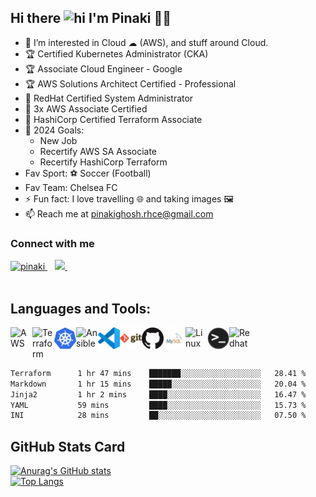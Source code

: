 ## Hi there <img src="https://user-images.githubusercontent.com/1303154/88677602-1635ba80-d120-11ea-84d8-d263ba5fc3c0.gif" width="28px" alt="hi"> I'm Pinaki 👨‍💻
<!--## Principal Operations Engineer (Cloud)-->
- 👀 I’m interested in Cloud ☁ (AWS), and stuff around Cloud.
- :trophy: Certified Kubernetes Administrator (CKA)
- :trophy: Associate Cloud Engineer - Google
- :trophy: AWS Solutions Architect Certified - Professional
- :medal_sports: RedHat Certified System Administrator
- :1st_place_medal: 3x AWS Associate Certified
- :medal_sports: HashiCorp Certified Terraform Associate
- 🥅 2024 Goals:
  - New Job
  - Recertify AWS SA Associate
  - Recertify HashiCorp Terraform
- Fav Sport: :soccer: Soccer (Football)
- Fav Team: Chelsea FC 
- ⚡ Fun fact: I love travelling :globe_with_meridians: and taking images :framed_picture:
- 📫 Reach me at pinakighosh.rhce@gmail.com

### Connect with me
<!--:mailbox: Reach me out!:-->
<!--
[<img align="left" alt="pinaki | Linkedin" width="22px" src="https://cdn.jsdelivr.net/npm/simple-icons@v3/icons/linkedin.svg" />][linkedin]
[<img align="left" alt="pinaki | Instagram" width="22px" src="https://cdn.jsdelivr.net/npm/simple-icons@v3/icons/instagram.svg" />][instagram]
:-->
<!--Different Version:-->
  <a href="https://www.linkedin.com/in/pinakig/">
    <img alt="pinaki" src="https://img.shields.io/badge/pinaki-%230077B5.svg?&style=for-the-badge&logo=linkedin&logoColor=white" />
  </a>&nbsp;&nbsp;
  <a href="https://www.instagram.com/_findingfocuz_/">
    <img src="https://img.shields.io/badge/findingfocuz-%23E4405F.svg?&style=for-the-badge&logo=instagram&logoColor=white" />        
  </a>&nbsp;&nbsp;

<br />
<br />

## Languages and Tools:
<img align="left" alt="AWS" width="35px" src="https://user-images.githubusercontent.com/36029504/124854749-70dcc500-dfc5-11eb-9fe1-0abf6cd1f717.png">
<!---<img align="left" alt="Terraform" width="35px" src="https://user-images.githubusercontent.com/36029504/124854852-9f5aa000-dfc5-11eb-8f74-6f0b94a8dd21.png"> -->
<img align="left" alt="Terraform" width="35px" src="https://user-images.githubusercontent.com/36029504/124857459-fe221880-dfc9-11eb-8b4b-a178562128b1.png">
<img align="left" alt="Kubernetes" width="35px" src="https://raw.githubusercontent.com/github/explore/80688e429a7d4ef2fca1e82350fe8e3517d3494d/topics/kubernetes/kubernetes.png">
<img align="left" alt="Ansible" width="35px" src="https://user-images.githubusercontent.com/36029504/124856771-c2d31a00-dfc8-11eb-9aae-7d2a7f12e29c.png">
<img align="left" alt="Visual Studio Code" width="35px" src="https://raw.githubusercontent.com/github/explore/80688e429a7d4ef2fca1e82350fe8e3517d3494d/topics/visual-studio-code/visual-studio-code.png" />
<img align="left" alt="Git" width="35px" src="https://raw.githubusercontent.com/github/explore/80688e429a7d4ef2fca1e82350fe8e3517d3494d/topics/git/git.png" />
<img align="left" alt="GitHub" width="35" src="https://raw.githubusercontent.com/github/explore/78df643247d429f6cc873026c0622819ad797942/topics/github/github.png" />
<!--- <img align="left" alt="GitHub" width="35px" src="https://raw.githubusercontent.com/github/explore/78df643247d429f6cc873026c0622819ad797942/topics/github/github.png"/> -->
<img align="left" alt="MySQL" width="35px" src="https://raw.githubusercontent.com/github/explore/80688e429a7d4ef2fca1e82350fe8e3517d3494d/topics/mysql/mysql.png" />
<img align="left" alt="Linux" width="35px" src="https://user-images.githubusercontent.com/36029504/124856611-74258000-dfc8-11eb-9164-4abd9b49a080.png">
<img align="left" alt="Terminal" width="35px" src="https://raw.githubusercontent.com/github/explore/80688e429a7d4ef2fca1e82350fe8e3517d3494d/topics/terminal/terminal.png" />
<img align="left" alt="Redhat" width="35px" src="https://user-images.githubusercontent.com/36029504/124856707-a636e200-dfc8-11eb-9544-6a6294c152ac.png">

<br />  
<br />
<br />

<!---
### &#x1f4c8; Coding stats

<!--START_SECTION:waka-->

```txt
Terraform      1 hr 47 mins    ███████░░░░░░░░░░░░░░░░░░   28.41 %
Markdown       1 hr 15 mins    █████░░░░░░░░░░░░░░░░░░░░   20.04 %
Jinja2         1 hr 2 mins     ████░░░░░░░░░░░░░░░░░░░░░   16.47 %
YAML           59 mins         ████░░░░░░░░░░░░░░░░░░░░░   15.73 %
INI            28 mins         ██░░░░░░░░░░░░░░░░░░░░░░░   07.50 %
```

<!--END_SECTION:waka--> 

## GitHub Stats Card
[![Anurag's GitHub stats](https://github-readme-stats.vercel.app/api?username=pinakig22&count_private=true&show_icons=true)](https://github.com/anuraghazra/github-readme-stats)  
[![Top Langs](https://github-readme-stats.vercel.app/api/top-langs/?username=pinakig22)](https://github.com/anuraghazra/github-readme-stats)

[linkedin]: https://www.linkedin.com/in/pinakig/
[instagram]: https://www.instagram.com/_findingfocuz_/

<!---Multiple option to check for Coding Stats
[![Top Langs](https://github-readme-stats.vercel.app/api/top-langs/?username=anuraghazra)](https://github.com/pinakig22/github-readme-stats)
<a href="https://github.com/pinakig22">
  <img align="center" src="https://github-readme-stats.vercel.app/api/top-langs/?username=pinakig22&title_color=ffffff&text_color=c9cacc&icon_color=2bbc8a&bg_color=1d1f21&langs_count=3" />
</a>
--->

<!---
pinakig22/pinakig22 is a ✨ special ✨ repository because its `README.md` (this file) appears on your GitHub profile.
You can click the Preview link to take a look at your changes.
--->
<!---
Useful websites
https://github.com/ikatyang/emoji-cheat-sheet/blob/master/README.md#award-medal
--->
